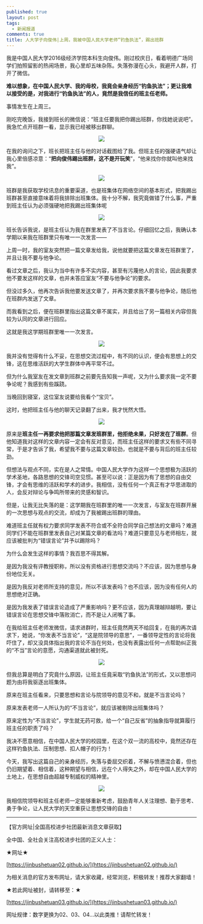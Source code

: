 ```yaml
---
published: true
layout: post
tags:
  - 新闻报道
comments: true
title: 人大学子向俊伟|上周，我被中国人民大学老师“钓鱼执法”，踢出班群
---
```



我是中国人民大学2016级经济学院本科生向俊伟。刚过校庆日，看着明德广场同学们拍照留影的热闹场景，我心里却五味杂陈。失落弥漫在心头，我避开人群，打开了微信。

**难以想象，在中国人民大学、我的母校，我竟会亲身经历“钓鱼执法”；更让我难以接受的是，对我进行“钓鱼执法”的人，竟然是我信任的班主任老师。**

事情发生在上周三。

刚吃完晚饭，我接到班长的微信说：“班主任要我把你踢出班群，你找她说说吧”。我急忙点开班群一看，显示我已经被移出群聊。

<p align="center"> <img src="https://api.superbed.cn/pic/5bb623689dc6d65948eac939"> </p>

在我的询问之下，班长把班主任与他的对话截图给了我。但班主任的强硬语气却让我心里倍感凉意：“**把向俊伟踢出班群，这不是开玩笑**”，“他来找你你就叫他来找我”。

<p align="center"> <img src="https://api.superbed.cn/pic/5bb624299dc6d65948eac93f"> </p>

班群是我获取学校讯息的重要渠道，也是班集体在网络空间的基本形式，把我踢出班群甚至直接意味着将我排除出班集体。我十分不解，我究竟做错了什么事，严重到班主任认为必须强硬地把我踢出班集体呢

<p align="center"> <img src="https://api.superbed.cn/pic/5bb624939dc6d65948eac943"> </p>

班长告诉我说，是班主任认为我在群里发表了不当言论。仔细回忆之后，我确认本学期以来我在班群里只有唯一一次发言——

上周一时，我的室友突然把一篇文章发给我，说他就要把这篇文章发在班群里了，并且让我不要与他争论。

看过文章之后，我认为当中有许多不实内容，甚至有污蔑他人的言论，因此我要求他不要发这样的文章，也并未答应室友“不要与他争论”的要求。 

但没过多久，他再次告诉我他要发送文章了，并再次要求我不要与他争论，随后他在班群内发送了文章。 

而我看到之后，便在班群里指出这篇文章不属实，并且给出了另一篇相关内容但我较为认同的文章进行回应。

这就是我这学期班群里唯一一次发言。

<p align="center"> <img src="https://api.superbed.cn/pic/5bb624dd9dc6d65948eac945"> </p>


我并没有觉得有什么不妥，在思想交流过程中，有不同的认识，便会有思想上的交锋，这在思维活跃的大学生群体中再平常不过。

但为什么我室友在发文章到班群之前要先告知我一声呢，又为什么要求我一定不要争论呢？我感到有些蹊跷。

当晚回到寝室，这位室友说要给我看个“宝贝”。

这时，他把班主任与他的聊天记录翻了出来，我才恍然大悟。

<p align="center"> <img src="https://api.superbed.cn/pic/5bb625449dc6d65948eac949"> </p>

原来是**班主任一再要求他把那篇文章发班群里，他拒绝未果，只好发在了班群**。但他知道我对这样的文章内容一定会有反对意见，而班主任这样的要求又有些不同寻常，于是才告诉了我，希望我不要与这篇文章较劲，也就是不要与背后的班主任较劲。

但想法与观点不同，实在是人之常情。中国人民大学作为这样一个思想极为活跃的学术圣地，各路思想的交锋司空见惯。甚至可以说：正是因为有了思想的自由交锋，才会有思维的活跃和学术的进步。我相信，没有任何一个真正有才华思进取的人，会反对辩论与争鸣所带来的灵感和智识。

但是，让我无比失落的是：这学期我在班群里的唯一一次发言，与室友在班群开展的一次思想与观点的交流，却成为了我被踢出班群的理由。

难道班主任就有权力要求同学发表不符合或不全符合同学自己想法的文章吗？难道同学们不能在班群里发表自己对某篇文章的看法吗？难道只要意见与老师相左，就应该被批判为“错误言论”并予以踢除吗？

为什么会发生这样的事情？我百思不得其解。

是因为我没有评教授职称，所以没有资格进行思想交流吗？不应该，因为思想与身份地位无关。

是因为我反对老师所支持的意见，所以不该发表吗？也不应该，因为没有任何人的思想绝对正确。

是因为我发表了错误言论造成了严重影响吗？更不应该，因为真理越辩越明，要让错误言论在思想交锋中落败消亡，而不是让人闭嘴了事。

在我给班主任老师发微信，请求进群时，班主任竟然两天不给回复，在我的再次请求下，她说，“你发表不当言论”，“这是院领导的意思”，一番领导定性的言论将我吓住了，却又没具体指出我的言论不当在何处，也没有表露出任何一点帮助纠正我的“不当”言论的意愿，沟通渠道就此被封死。

<p align="center"> <img src="https://i.loli.net/2018/10/04/5bb6254c24cc1.jpg"> </p>

但我总算是明白了究竟什么原因，让班主任竟采取“钓鱼执法”的形式，又以思想问题为由将我驱逐出班集体。

原来在班主任看来，只要思想和言论与院领导的意见不和，就是不当言论吗？ 

原来发表老师一人所认为的“不当言论”，就应该被剔除出班集体吗？

原来定性为“不当言论”，学生就无药可救，给一个“自己反省”的抽象指导就算履行班主任的职责了吗？

我决不愿意相信，在中国人民大学的校园里，在这个双一流的高校中，竟然还存在这样钓鱼执法、压制思想、扣人帽子的行为！

今天，我写出这篇自己的亲身经历，失落与委屈交织着，不解与愤懑混合着，但也仍旧期望着、相信着，这种期望与相信，远在个人得失之外，却在中国人民大学的土地上，在思想自由超越专制威权的精神里。

<p align="center"> <img src="https://api.superbed.cn/pic/5bb625449dc6d65948eac949"> </p>

我相信院领导和班主任老师一定能够重新考虑，鼓励青年人关注理想、勤于思考、勇于争论，让人民大学的天空重获让思想交锋的自由！


---
【官方网址|全国高校进步社团最新消息文章获取】

全中国、全社会关注高校进步社团的正义人士：

★网址★

[https://jinbushetuan02.github.io/](https://jinbushetuan02.github.io/)

为相关消息的官方发布网址，请大家收藏，经常浏览，积极转发！推荐大家翻墙！

★若此网址被封，请转移至：★

[https://jinbushetuan03.github.io/](https://jinbushetuan03.github.io/)

网址规律：数字更换为02、03、04…以此类推！请帮忙转发！





